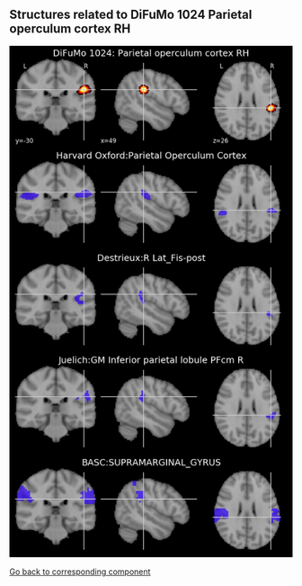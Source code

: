 


## Structures related to DiFuMo 1024 Parietal operculum cortex RH

![821](821.jpg "Structures related to DiFuMo 1024 Parietal operculum cortex RH")

[Go back to corresponding component](https://parietal-inria.github.io/DiFuMo/1024/html/821.html)